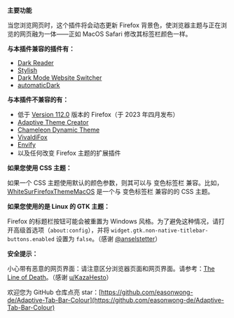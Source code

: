 **主要功能**

当您浏览网页时，这个插件将会动态更新 Firefox 背景色，使浏览器主题与正在浏览的网页融为一体——正如 MacOS Safari 修改其标签栏颜色一样。

**与本插件兼容的插件有：**

- [Dark Reader](https://addons.mozilla.org/firefox/addon/darkreader/)
- [Stylish](https://addons.mozilla.org/firefox/addon/stylish/)
- [Dark Mode Website Switcher](https://addons.mozilla.org/firefox/addon/dark-mode-website-switcher/)
- [automaticDark](https://addons.mozilla.org/firefox/addon/automatic-dark/)

**与本插件不兼容的有：**

- 低于 [Version 112.0](https://www.mozilla.org/firefox/112.0/releasenotes/) 版本的 Firefox（于 2023 年四月发布）
- [Adaptive Theme Creator](https://addons.mozilla.org/firefox/addon/adaptive-theme-creator/)
- [Chameleon Dynamic Theme](https://addons.mozilla.org/firefox/addon/chameleon-dynamic-theme-fixed/)
- [VivaldiFox](https://addons.mozilla.org/firefox/addon/vivaldifox/)
- [Envify](https://addons.mozilla.org/firefox/addon/envify/)
- 以及任何改变 Firefox 主题的扩展插件

**如果您使用 CSS 主题：**

如果一个 CSS 主题使用默认的颜色参数，则其可以与 变色标签栏 兼容。比如，[WhiteSurFirefoxThemeMacOS](https://github.com/easonwong-de/WhiteSurFirefoxThemeMacOS) 是一个与 变色标签栏 兼容的的 CSS 主题。

**如果您使用的是 Linux 的 GTK 主题：**

Firefox 的标题栏按钮可能会被重置为 Windows 风格。为了避免这种情况，请打开高级首选项（`about:config`），并将 `widget.gtk.non-native-titlebar-buttons.enabled` 设置为 `false`。（感谢 [@anselstetter](https://github.com/anselstetter/)）

**安全提示：**

小心带有恶意的网页界面：请注意区分浏览器页面和网页界面。请参考：[The Line of Death](https://textslashplain.com/2017/01/14/the-line-of-death/)。（感谢 [u/KazaHesto](https://www.reddit.com/user/KazaHesto/)）

欢迎您为 GitHub 仓库点亮 star：[https://github.com/easonwong-de/Adaptive-Tab-Bar-Colour](https://github.com/easonwong-de/Adaptive-Tab-Bar-Colour)
